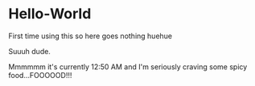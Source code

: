 # Hello-World
First time using this so here goes nothing huehue

Suuuh dude.

Mmmmmm it's currently 12:50 AM and I'm seriously craving some spicy food...FOOOOOD!!!
